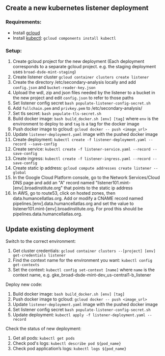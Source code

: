 ## Create a new kubernetes listener deployment

### Requirements:
- Install [gcloud](https://cloud.google.com/sdk/)
- Install [kubectl](https://kubernetes.io/docs/tasks/tools/install-kubectl/): `gcloud components install kubectl`

### Setup:
1. Create gcloud project for the new deployment (Each deployment corresponds to a separate gcloud project. e.g. the staging deployment uses `broad-dsde-mint-staging`)
2. Create listener cluster `gcloud container clusters create listener`
3. Create the directory /etc/secondary-analysis locally and add `config.json` and `bucket-reader-key.json`
4. Upload the wdl, zip and json files needed by the listener to a bucket in the new project and edit `config.json` to refer to those paths
5. Set listener config secret `bash populate-listener-config-secret.sh`
6. Add `fullchain.pem` and `privkey.pem` to /etc/secondary-analysis/
7. Set tls secret: `bash populate-tls-secret.sh`
8. Build docker image: `bash build_docker.sh [env] [tag]` where `env` is the environment to deploy to and `tag` is a tag for the docker image
9. Push docker image to gcloud: `gcloud docker -- push <image_url>`
10. Update `listener-deployment.yaml` image with the pushed docker image
11. Create deployment: `kubectl create -f listener-deployment.yaml --record --save-config`
12. Create service: `kubectl create -f listener-service.yaml --record --save-config`
13. Create ingress: `kubectl create -f listener-ingress.yaml --record --save-config`
14. Create static ip address: `gcloud compute addresses create listener --global`
15. In the Google Cloud Platform console, go to the Network Services/Cloud DNS page and add an "A" record named "listener101.mint-[env].broadinstitute.org" that points to the static ip address
16. In AWS, go to route53, click on hosted zones, then data.humancellatlas.org. Add or modify a CNAME record named
    pipelines.[env].data.humancellatlas.org and set the value to listener101.mint-[env].broadinstitute.org.
    For prod this should be pipelines.data.humancellatlas.org.

## Update existing deployment

Switch to the correct environment:  
1. Get cluster credentials: `gcloud container clusters --[project] [env] get-credentials listener`
2. Find the context name for the environment you want: `kubectl config get-contexts`
3. Set the context: `kubectl config set-context [name]` where `name` is the context name, e.g. gke_broad-dsde-mint-dev_us-central1-b_listener

Deploy new code:
1. Build docker image: `bash build_docker.sh [env] [tag]`
2. Push docker image to gcloud: `gcloud docker -- push <image_url>`
3. Update `listener-deployment.yaml` image with the pushed docker image
4. Set listener config secret `bash populate-listener-config-secret.sh`
5. Update deployment: `kubectl apply -f listener-deployment.yaml --record`

Check the status of new deployment:
1. Get all pods: `kubectl get pods`
2. Check pod's logs: `kubectl describe pod ${pod_name}`
3. Check pod application’s logs: `kubectl logs ${pod_name}`
